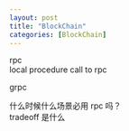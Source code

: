 ```yaml
---
layout: post
title: "BlockChain"
categories: [BlockChain]
---
```


rpc  
local procedure call to rpc  

grpc  

什么时候什么场景必用 rpc 吗？  
tradeoff 是什么  
